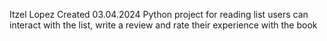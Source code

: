 Itzel Lopez
Created 03.04.2024
Python project for reading list
users can interact with the list, write a review and rate their experience with the book
